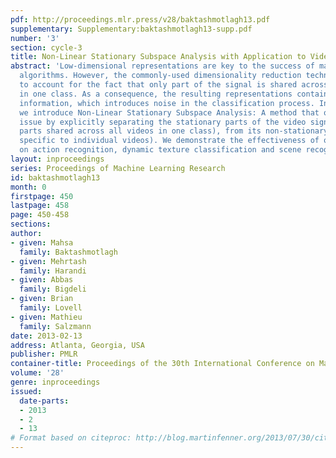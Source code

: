 ```yaml
---
pdf: http://proceedings.mlr.press/v28/baktashmotlagh13.pdf
supplementary: Supplementary:baktashmotlagh13-supp.pdf
number: '3'
section: cycle-3
title: Non-Linear Stationary Subspace Analysis with Application to Video Classification
abstract: 'Low-dimensional representations are key to the success of many video classification
  algorithms. However, the commonly-used dimensionality reduction techniques fail
  to account for the fact that only part of the signal is shared across all the videos
  in one class. As a consequence, the resulting representations contain instance-specific
  information, which introduces noise in the classification process. In this paper,
  we introduce Non-Linear Stationary Subspace Analysis: A method that overcomes this
  issue by explicitly separating the stationary parts of the video signal (i.e., the
  parts shared across all videos in one class), from its non-stationary parts (i.e.,
  specific to individual videos). We demonstrate the effectiveness of our approach
  on action recognition, dynamic texture classification and scene recognition.'
layout: inproceedings
series: Proceedings of Machine Learning Research
id: baktashmotlagh13
month: 0
firstpage: 450
lastpage: 458
page: 450-458
sections: 
author:
- given: Mahsa
  family: Baktashmotlagh
- given: Mehrtash
  family: Harandi
- given: Abbas
  family: Bigdeli
- given: Brian
  family: Lovell
- given: Mathieu
  family: Salzmann
date: 2013-02-13
address: Atlanta, Georgia, USA
publisher: PMLR
container-title: Proceedings of the 30th International Conference on Machine Learning
volume: '28'
genre: inproceedings
issued:
  date-parts:
  - 2013
  - 2
  - 13
# Format based on citeproc: http://blog.martinfenner.org/2013/07/30/citeproc-yaml-for-bibliographies/
---
```

